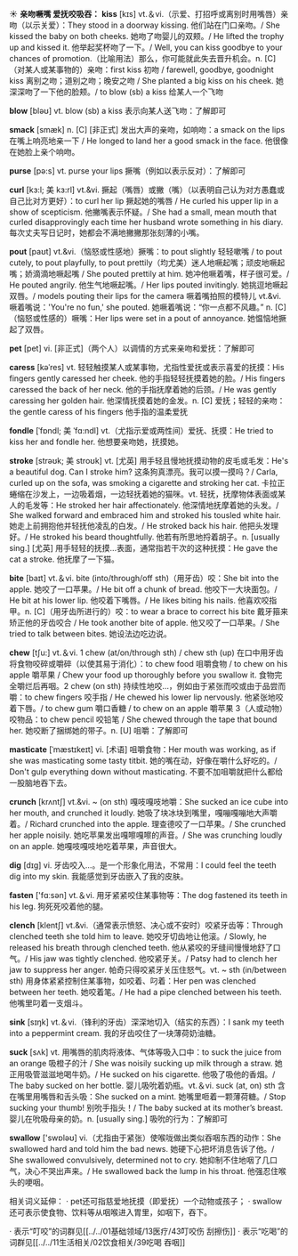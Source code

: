 ☀ <span class="category">**亲吻噘嘴 爱抚咬吸吞：**</span>
<span class="vocabulary">**kiss**</span> [kɪs] 
<span class="definition">vt.＆vi.（示爱、打招呼或离别时用嘴唇）亲吻（以示关爱）：</span>They stood in a doorway kissing. 他们站在门口亲吻。/ She kissed the baby on both cheeks. 她吻了吻婴儿的双颊。/ He lifted the trophy up and kissed it. 他举起奖杯吻了一下。/ Well, you can kiss goodbye to your chances of promotion.（比喻用法）那么，你可能就此失去晋升机会。<span class="definition">n. [C]（对某人或某事物的）亲吻：</span>first kiss 初吻 / farewell, goodbye, goodnight kiss 离别之吻；道别之吻；晚安之吻 / She planted a big kiss on his cheek. 她深深吻了一下他的脸颊。/ to blow (sb) a kiss 给某人一个飞吻

<span class="vocabulary">**blow**</span> [bləʊ] 
<span class="definition">vt. blow (sb) a kiss 表示向某人送飞吻：</span>了解即可

<span class="vocabulary">**smack**</span> [smæk]
<span class="definition">n. [C] [非正式] 发出大声的亲吻，如响吻：</span>a smack on the lips 在嘴上响亮地亲一下 / He longed to land her a good smack in the face. 他很像在她脸上亲个响吻。

<span class="vocabulary">**purse**</span> [pə:s] 
<span class="definition">vt. purse your lips 撅嘴（例如以表示反对）：</span>了解即可
           
<span class="vocabulary">**curl**</span> [kɜ:l; 美 kɜ:rl]
<span class="definition">vt.&vi. 撅起（嘴唇）或撇（嘴）（以表明自己认为对方愚蠢或自己比对方更好）：</span>to curl her lip 撅起她的嘴唇 / He curled his upper lip in a show of scepticism. 他撇嘴表示怀疑。/ She had a small, mean mouth that curled disapprovingly each time her husband wrote something in his diary. 每次丈夫写日记时，她都会不满地撇撇那张刻薄的小嘴。
     
<span class="vocabulary">**pout**</span> [paʊt]
<span class="definition">vt.&vi.（恼怒或性感地）撅嘴：</span>to pout slightly 轻轻嗽嘴 / to pout cutely, to pout playfully, to pout prettily（均尤美）迷人地噘起嘴；顽皮地噘起嘴；娇滴滴地噘起嘴 / She pouted prettily at him. 她冲他噘着嘴，样子很可爱。/ He pouted angrily. 他生气地噘起嘴。/ Her lips pouted invitingly. 她挑逗地噘起双唇。/ models pouting their lips for the camera 噘着嘴拍照的模特儿 <span class="definition">vt.&vi. 噘着嘴说：</span>'You're no fun,' she pouted. 她噘着嘴说：“你一点都不风趣。” <span class="definition">n. [C]（恼怒或性感的）噘嘴：</span>Her lips were set in a pout of annoyance. 她愠恼地撅起了双唇。

<span class="vocabulary">**pet**</span> [pet] 
<span class="definition">vi. [非正式]（两个人）以调情的方式来亲吻和爱抚：</span>了解即可
           
<span class="vocabulary">**caress**</span> [kəˈres]
<span class="definition">vt. 轻轻触摸某人或某事物，尤指性爱抚或表示喜爱的抚摸：</span>His fingers gently caressed her cheek. 他的手指轻轻抚摸着她的脸。/ His fingers caressed the back of her neck. 他的手指抚摩着她的后颈。/ He was gently caressing her golden hair. 他深情抚摸着她的金发。<span class="definition">n. [C] 爱抚；轻轻的亲吻：</span>the gentle caress of his fingers 他手指的温柔爱抚
           
<span class="vocabulary">**fondle**</span> [ˈfɒndl; 美 ˈfɑ:ndl]
<span class="definition">vt.（尤指示爱或两性间）爱抚、抚摸：</span>He tried to kiss her and fondle her. 他想要亲吻她，抚摸她。
           
<span class="vocabulary">**stroke**</span> [strəʊk; 美 stroʊk]
<span class="definition">vt. [尤英] 用手轻且慢地抚摸动物的皮毛或毛发：</span>He's a beautiful dog. Can I stroke him? 这条狗真漂亮。我可以摸一摸吗？/ Carla, curled up on the sofa, was smoking a cigarette and stroking her cat. 卡拉正蜷缩在沙发上，一边吸着烟，一边轻抚着她的猫咪。<span class="definition">vt. 轻抚，抚摩物体表面或某人的毛发等：</span>He stroked her hair affectionately. 他深情地抚摩着她的头发。/ She walked forward and embraced him and stroked his tousled white hair. 她走上前拥抱他并轻抚他凌乱的白发。/ He stroked back his hair. 他把头发理好。/ He stroked his beard thoughtfully. 他若有所思地捋着胡子。<span class="definition">n. [usually sing.] [尤英] 用手轻轻的抚摸…表面，通常指若干次的这种抚摸：</span>He gave the cat a stroke. 他抚摩了一下猫。
 
<span class="vocabulary">**bite**</span> [baɪt] 
<span class="definition">vt.＆vi. bite (into/through/off sth)（用牙齿）咬：</span>She bit into the apple. 她咬了一口苹果。/ He bit off a chunk of bread. 他咬下一大块面包。/ He bit at his lower lip. 他咬着下嘴唇。/ He likes biting his nails. 他喜欢咬指甲。<span class="definition">n. [C]（用牙齿所进行的）咬：</span>to wear a brace to correct his bite 戴牙箍来矫正他的牙齿咬合 / He took another bite of apple. 他又咬了一口苹果。/ She tried to talk between bites. 她设法边吃边说。

<span class="vocabulary">**chew**</span> [tʃu:] 
<span class="definition">vt.＆vi. 1 chew (at/on/through sth) / chew sth (up) 在口中用牙齿将食物咬碎或嚼碎（以使其易于消化）：</span>to chew food 咀嚼食物 / to chew on his apple 嚼苹果 / Chew your food up thoroughly before you swallow it. 食物完全嚼烂后再咽。<span class="definition">2 chew (on sth) 持续性地咬…，例如由于紧张而咬或由于品尝而嚼：</span>to chew fingers 咬手指 / He chewed his lower lip nervously. 他紧张地咬着下唇。/ to chew gum 嚼口香糖 / to chew on an apple 嚼苹果 <span class="definition">3（人或动物）咬物品：</span>to chew pencil 咬铅笔 / She chewed through the tape that bound her. 她咬断了捆绑她的带子。<span class="definition">n. [U] 咀嚼：</span>了解即可
           
<span class="vocabulary">**masticate**</span> [ˈmæstɪkeɪt]
<span class="definition">vi. [术语] 咀嚼食物：</span>Her mouth was working, as if she was masticating some tasty titbit. 她的嘴在动，好像在嚼什么好吃的。/ Don't gulp everything down without masticating. 不要不加咀嚼就把什么都给一股脑地吞下去。
           
<span class="vocabulary">**crunch**</span> [krʌntʃ]
<span class="definition">vt.&vi. ~ (on sth) 嘎吱嘎吱地嚼：</span>She sucked an ice cube into her mouth, and crunched it loudly. 她吸了块冰块到嘴里，嘎嘣嘎嘣地大声嚼着。/ Richard crunched into the apple. 理查德咬了一口苹果。/ She crunched her apple noisily. 她吃苹果发出嘎嚓嘎嚓的声音。/ She was crunching loudly on an apple. 她嘎吱嘎吱地吃着苹果，声音很大。

<span class="vocabulary">**dig**</span> [dɪɡ] 
<span class="definition">vi. 牙齿咬入…。是一个形象化用法，不常用：</span>I could feel the teeth dig into my skin. 我能感觉到牙齿嵌入了我的皮肤。

<span class="vocabulary">**fasten**</span> ['fɑːsən] 
<span class="definition">vt.＆vi. 用牙紧紧咬住某事物等：</span>The dog fastened its teeth in his leg. 狗死死咬着他的腿。
           
<span class="vocabulary">**clench**</span> [klentʃ]
<span class="definition">vt.&vi.（通常表示愤怒、决心或不安时）咬紧牙齿等：</span>Through clenched teeth she told him to leave. 她咬牙切齿地让他滚。/ Slowly, he released his breath through clenched teeth. 他从紧咬的牙缝间慢慢地舒了口气。/ His jaw was tightly clenched. 他咬紧牙关。/ Patsy had to clench her jaw to suppress her anger. 帕奇只得咬紧牙关压住怒气。<span class="definition">vt. ~ sth (in/between sth) 用身体紧紧控制住某事物，如咬着、叼着：</span>Her pen was clenched between her teeth. 她咬着笔。/ He had a pipe clenched between his teeth. 他嘴里叼着一支烟斗。

<span class="vocabulary">**sink**</span> [sɪŋk] 
<span class="definition">vt.＆vi.（锋利的牙齿）深深地切入（结实的东西）：</span>I sank my teeth into a peppermint cream. 我的牙齿咬住了一块薄荷奶油糖。

<span class="vocabulary">**suck**</span> [sʌk] 
<span class="definition">vt. 用嘴唇的肌肉将液体、气体等吸入口中：</span>to suck the juice from an orange 吸橙子的汁 / She was noisily sucking up milk through a straw. 她正用吸管滋滋地喝牛奶。/ He sucked on his cigarette. 他吸了吸他的香烟。/ The baby sucked on her bottle. 婴儿吸吮着奶瓶。<span class="definition">vt.＆vi. suck (at, on) sth 含在嘴里用嘴唇和舌头吸：</span>She sucked on a mint. 她嘴里咂着一颗薄荷糖。/ Stop sucking your thumb! 别吮手指头！/ The baby sucked at its mother’s breast. 婴儿在吮吸母亲的奶。<span class="definition">n. [usually sing.] 吸吮的行为：</span>了解即可

<span class="vocabulary">**swallow**</span> ['swɒləʊ] 
<span class="definition">vi.（尤指由于紧张）使喉咙做出类似吞咽东西的动作：</span>She swallowed hard and told him the bad news. 她硬下心把坏消息告诉了他。/ She swallowed convulsively, determined not to cry. 她抑制不住地咽了几口气，决心不哭出声来。/ He swallowed back the lump in his throat. 他强忍住喉头的哽咽。

相关词义延伸：
· pet还可指慈爱地抚摸（即爱抚）一个动物或孩子；
· swallow还可表示使食物、饮料等从咽喉进入胃里，如咽下，吞下。

· 表示“叮咬”的词群见[[../../01基础领域/13医疗/43叮咬伤 刮擦伤]]
· 表示“吃喝”的词群见[[../../11生活相关/02饮食相关/39吃喝 吞咽]]

